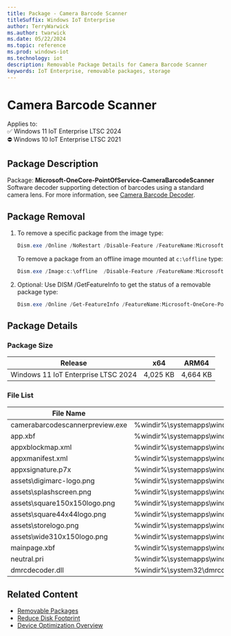 ```yaml
---
title: Package - Camera Barcode Scanner
titleSuffix: Windows IoT Enterprise
author: TerryWarwick
ms.author: twarwick
ms.date: 05/22/2024
ms.topic: reference
ms.prod: windows-iot
ms.technology: iot
description: Removable Package Details for Camera Barcode Scanner
keywords: IoT Enterprise, removable packages, storage
---
```


# Camera Barcode Scanner

Applies to:  
✅ Windows 11 IoT Enterprise LTSC 2024  
⛔ Windows 10 IoT Enterprise LTSC 2021

## Package Description

Package: **Microsoft-OneCore-PointOfService-CameraBarcodeScanner** </br>  Software decoder supporting detection of barcodes using a standard camera lens. For more information, see [Camera Barcode Decoder](/windows/uwp/devices-sensors/pos-camerabarcode).

## Package Removal

1. To remove a specific package from the image type:

   ```powershell
   Dism.exe /Online /NoRestart /Disable-Feature /FeatureName:Microsoft-OneCore-PointOfService-CameraBarcodeScanner /PackageName:@Package
   ````

   To remove a package from an offline image mounted at `c:\offline` type:

   ```powershell
   Dism.exe /Image:c:\offline  /Disable-Feature /FeatureName:Microsoft-OneCore-PointOfService-CameraBarcodeScanner /PackageName:@Package
   ```

1. Optional: Use DISM /GetFeatureInfo to get the status of a removable package type:

   ```powershell
   Dism.exe /Online /Get-FeatureInfo /FeatureName:Microsoft-OneCore-PointOfService-CameraBarcodeScanner /PackageName:@Package
   ````

## Package Details

### Package Size

| Release                             |   x64     |    ARM64    |
|-------------------------------------|:---------:|:-----------:|
| Windows 11 IoT Enterprise LTSC 2024 | 4,025 KB  | 4,664 KB    |

### File List

| File Name | Installed Location |
|-----------|--------------------|
| camerabarcodescannerpreview.exe | %windir%\systemapps\windows.cbspreview_cw5n1h2txyewy\camerabarcodescannerpreview.exe |
| app.xbf | %windir%\systemapps\windows.cbspreview_cw5n1h2txyewy\app.xbf |
| appxblockmap.xml | %windir%\systemapps\windows.cbspreview_cw5n1h2txyewy\appxblockmap.xml |
| appxmanifest.xml | %windir%\systemapps\windows.cbspreview_cw5n1h2txyewy\appxmanifest.xml |
| appxsignature.p7x | %windir%\systemapps\windows.cbspreview_cw5n1h2txyewy\appxsignature.p7x |
| assets\digimarc-logo.png | %windir%\systemapps\windows.cbspreview_cw5n1h2txyewy\assets\digimarc-logo.png |
| assets\splashscreen.png | %windir%\systemapps\windows.cbspreview_cw5n1h2txyewy\assets\splashscreen.png |
| assets\square150x150logo.png | %windir%\systemapps\windows.cbspreview_cw5n1h2txyewy\assets\square150x150logo.png |
| assets\square44x44logo.png | %windir%\systemapps\windows.cbspreview_cw5n1h2txyewy\assets\square44x44logo.png |
| assets\storelogo.png | %windir%\systemapps\windows.cbspreview_cw5n1h2txyewy\assets\storelogo.png |
| assets\wide310x150logo.png | %windir%\systemapps\windows.cbspreview_cw5n1h2txyewy\assets\wide310x150logo.png |
| mainpage.xbf | %windir%\systemapps\windows.cbspreview_cw5n1h2txyewy\mainpage.xbf |
| neutral.pri | %windir%\systemapps\windows.cbspreview_cw5n1h2txyewy\resources.pri |
| dmrcdecoder.dll | %windir%\system32\dmrcdecoder.dll |

## Related Content

- [Removable Packages](/windows/iot/iot-enterprise/Optimize-Your-Device/Removable-Packages)
- [Reduce Disk Footprint](/windows/iot/iot-enterprise/Optimize-Your-Device/Reduce-Disk-Footprint)
- [Device Optimization Overview](/windows/iot/iot-enterprise/Optimize-Your-Device/Overview)

